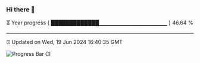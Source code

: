 ### Hi there 👋

⏳ Year progress { █████████████▁▁▁▁▁▁▁▁▁▁▁▁▁▁▁▁▁ } 46.64 %

---

⏰ Updated on Wed, 19 Jun 2024 16:40:35 GMT

![Progress Bar CI](https://github.com/IshwaranRudhara/GIT-ACTION/workflows/Progress%20Bar%20CI/badge.svg)
